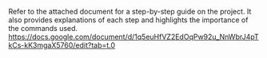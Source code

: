 Refer to the attached document for a step-by-step guide on the project. It also provides explanations of each step and highlights the importance of the commands used. 
https://docs.google.com/document/d/1q5euHfVZ2EdOqPw92u_NnWbrJ4pTkCs-kK3mgaX5760/edit?tab=t.0
